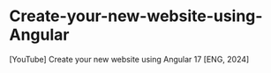 # Create-your-new-website-using-Angular
[YouTube] Create your new website using Angular 17 [ENG, 2024]
